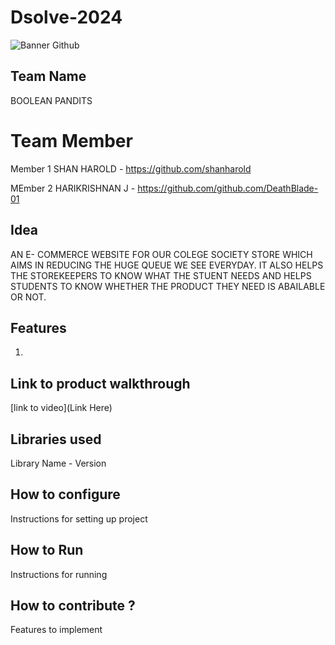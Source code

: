 # Dsolve-2024

![Banner Github](https://github.com/csacet/Dsolve-2024/assets/90597530/365f4d52-fd34-4df5-948d-8e95745a653a)


## Team Name
BOOLEAN PANDITS  

# Team Member
Member 1 SHAN HAROLD - https://github.com/shanharold

MEmber 2 HARIKRISHNAN J - https://github.com/github.com/DeathBlade-01

## Idea
AN E- COMMERCE WEBSITE FOR OUR COLEGE SOCIETY STORE WHICH AIMS IN REDUCING THE HUGE QUEUE WE SEE EVERYDAY. IT ALSO HELPS THE STOREKEEPERS TO KNOW WHAT THE STUENT NEEDS AND HELPS STUDENTS TO KNOW WHETHER THE PRODUCT THEY NEED IS ABAILABLE OR NOT.

## Features 
1. 

## Link to product walkthrough
[link to video](Link Here)

   
## Libraries used
Library Name - Version


## How to configure
Instructions for setting up project

## How to Run
Instructions for running

## How to contribute ? 
Features to implement 
